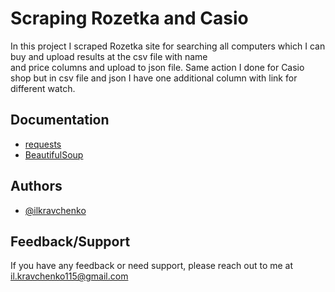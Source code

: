 
# Scraping Rozetka and Casio

In this project I scraped Rozetka site for searching all computers
which I can buy and upload results at the csv file with name  
and price columns and upload to json file. Same action I done for Casio
shop but in csv file and json I have one additional column with link
for different watch.



## Documentation

- [requests](https://requests.readthedocs.io/en/latest/)
- [BeautifulSoup](https://www.crummy.com/software/BeautifulSoup/bs4/doc/)


## Authors

- [@ilkravchenko](https://github.com/ilkravchenko)


## Feedback/Support

If you have any feedback or need support, please reach out to me at il.kravchenko115@gmail.com

